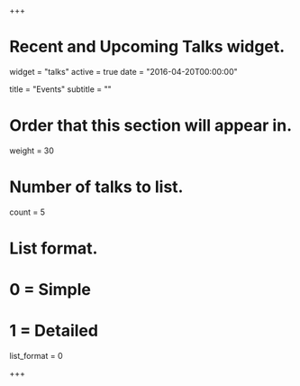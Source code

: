 +++
# Recent and Upcoming Talks widget.
widget = "talks"
active = true
date = "2016-04-20T00:00:00"

title = "Events"
subtitle = ""

# Order that this section will appear in.
weight = 30

# Number of talks to list.
count = 5

# List format.
#   0 = Simple
#   1 = Detailed
list_format = 0

+++

